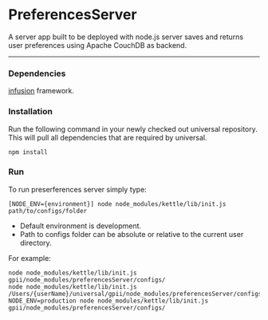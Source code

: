 PreferencesServer
===

A server app built to be deployed with node.js server saves and returns user preferences using Apache CouchDB as backend.

---

### Dependencies

[infusion](https://github.com/fluid-project/infusion) framework.

### Installation

Run the following command in your newly checked out universal repository. This
will pull all dependencies that are required by universal.

    npm install

### Run

To run preserferences server simply type:

    [NODE_ENV={environment}] node node_modules/kettle/lib/init.js path/to/configs/folder

- Default environment is development.
- Path to configs folder can be absolute or relative to the current user directory.

For example:

    node node_modules/kettle/lib/init.js gpii/node_modules/preferencesServer/configs/
    node node_modules/kettle/lib/init.js /Users/{userName}/universal/gpii/node_modules/preferencesServer/configs/
    NODE_ENV=production node node_modules/kettle/lib/init.js gpii/node_modules/preferencesServer/configs/